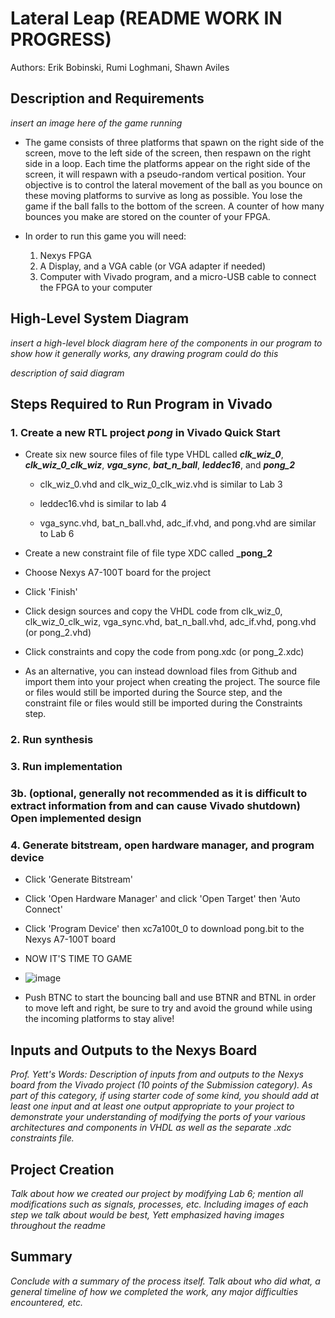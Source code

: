 
# Lateral Leap (README WORK IN PROGRESS)

Authors: Erik Bobinski, Rumi Loghmani, Shawn Aviles


## Description and Requirements

*insert an image here of the game running*

- The game consists of three platforms that spawn on the right side of the screen, move to the left side of the screen, then respawn on the right side in a loop. Each time the platforms appear on the right side of the screen, it will respawn with a pseudo-random vertical position. Your objective is to control the lateral movement of the ball as you bounce on these moving platforms to survive as long as possible. You lose the game if the ball falls to the bottom of the screen. A counter of how many bounces you make are stored on the counter of your FPGA.

-  In order to run this game you will need:
    1. Nexys FPGA
    2. A Display, and a VGA cable (or VGA adapter if needed)
    3. Computer with Vivado program, and a micro-USB cable to connect the FPGA to your computer

## High-Level System Diagram

*insert a high-level block diagram here of the components in our program to show how it generally works, any drawing program could do this*

*description of said diagram*

## Steps Required to Run Program in Vivado

 ### 1. Create a new RTL project _pong_ in Vivado Quick Start

* Create six new source files of file type VHDL called **_clk_wiz_0_**, **_clk_wiz_0_clk_wiz_**, **_vga_sync_**, **_bat_n_ball_**, **_leddec16_**, and **_pong_2_**

  * clk_wiz_0.vhd and clk_wiz_0_clk_wiz.vhd is similar to Lab 3
 
  * leddec16.vhd is similar to lab 4
  
  * vga_sync.vhd, bat_n_ball.vhd, adc_if.vhd, and pong.vhd are similar to Lab 6

* Create a new constraint file of file type XDC called **_pong_2**

* Choose Nexys A7-100T board for the project

* Click 'Finish'

* Click design sources and copy the VHDL code from clk_wiz_0, clk_wiz_0_clk_wiz, vga_sync.vhd, bat_n_ball.vhd, adc_if.vhd, pong.vhd (or pong_2.vhd)

* Click constraints and copy the code from pong.xdc (or pong_2.xdc)

* As an alternative, you can instead download files from Github and import them into your project when creating the project. The source file or files would still be imported during the Source step, and the constraint file or files would still be imported during the Constraints step.

### 2. Run synthesis

### 3. Run implementation

### 3b. (optional, generally not recommended as it is difficult to extract information from and can cause Vivado shutdown) Open implemented design

### 4. Generate bitstream, open hardware manager, and program device

* Click 'Generate Bitstream'

* Click 'Open Hardware Manager' and click 'Open Target' then 'Auto Connect'

* Click 'Program Device' then xc7a100t_0 to download pong.bit to the Nexys A7-100T board

* NOW IT'S TIME TO GAME
* ![image](https://github.com/erik-bobinski/CPE487_finalProject/assets/102829545/0fb6dc7b-2105-44d5-924f-b70e6691af50)


* Push BTNC to start the bouncing ball and use BTNR and BTNL in order to move left and right, be sure to try and avoid the ground while using the incoming platforms to stay alive!

## Inputs and Outputs to the Nexys Board

*Prof. Yett's Words: Description of inputs from and outputs to the Nexys board from the Vivado project (10 points of the Submission category).*
*As part of this category, if using starter code of some kind, you should add at least one input and at least one output appropriate to your project to demonstrate your understanding of modifying the ports of your various architectures and components in VHDL as well as the separate .xdc constraints file.*


## Project Creation

*Talk about how we created our project by modifying Lab 6; mention all modifications such as signals, processes, etc.*
*Including images of each step we talk about would be best, Yett emphasized having images throughout the readme*

## Summary

*Conclude with a summary of the process itself. Talk about who did what, a general timeline of how we completed the work, any major difficulties encountered, etc.*
